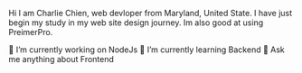 Hi I am Charlie Chien, web devloper from Maryland, United State. I have just begin my study in my web site design journey. Im also good at using PreimerPro.


🔭 I’m currently working on NodeJs
🌱 I’m currently learning Backend
💬 Ask me anything about Frontend
